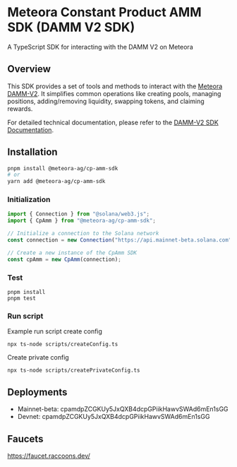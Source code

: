 # Meteora Constant Product AMM SDK (DAMM V2 SDK)

A TypeScript SDK for interacting with the DAMM V2 on Meteora

## Overview

This SDK provides a set of tools and methods to interact with the [Meteora DAMM-V2](https://github.com/MeteoraAg/damm-v2). It simplifies common operations like creating pools, managing positions, adding/removing liquidity, swapping tokens, and claiming rewards.

For detailed technical documentation, please refer to the [DAMM-V2 SDK Documentation](https://github.com/MeteoraAg/damm-v2-sdk/blob/main/docs.md).

## Installation

```bash
pnpm install @meteora-ag/cp-amm-sdk
# or
yarn add @meteora-ag/cp-amm-sdk
```

### Initialization

```typescript
import { Connection } from "@solana/web3.js";
import { CpAmm } from "@meteora-ag/cp-amm-sdk";

// Initialize a connection to the Solana network
const connection = new Connection("https://api.mainnet-beta.solana.com");

// Create a new instance of the CpAmm SDK
const cpAmm = new CpAmm(connection);
```

### Test

```
pnpm install
pnpm test
```

### Run script
Example run script create config
```
npx ts-node scripts/createConfig.ts
```

Create private config
```
npx ts-node scripts/createPrivateConfig.ts
```

## Deployments

- Mainnet-beta: cpamdpZCGKUy5JxQXB4dcpGPiikHawvSWAd6mEn1sGG
- Devnet: cpamdpZCGKUy5JxQXB4dcpGPiikHawvSWAd6mEn1sGG

## Faucets

https://faucet.raccoons.dev/
